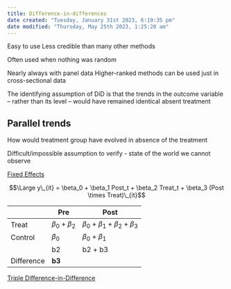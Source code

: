 ```yaml
---
title: Difference-in-differences
date created: "Tuesday, January 31st 2023, 6:19:35 pm"
date modified: "Thursday, May 25th 2023, 1:25:20 am"
---
```


Easy to use
Less credible than many other methods

Often used when nothing was random

Nearly always with panel data
Higher-ranked methods can be used just in cross-sectional data 

The identifying assumption of DiD is that the trends in the
outcome variable – rather than its level – would have
remained identical absent treatment

## Parallel trends

How would treatment group have evolved in absence of the treatment

Difficult/impossible assumption to verify - state of the world we cannot observe

[Fixed Effects](Fixed%20Effects.md)

$$\Large y\_{it} = \beta_0 + \beta_1 Post_t + \beta_2 Treat_t + \beta_3 (Post \times Treat)\_{it}$$

||Pre|Post|
|--|---|----|
|Treat|$\beta_0 + \beta_2$|$\beta_0 + \beta_1 + \beta_2 + \beta_3$|
|Control|$\beta_0$|$\beta_0 + \beta_1$|
||b2|b2 + b3|
|Difference|**b3**||

[Triple Difference-in-Difference](Triple%20Difference-in-Difference.md)
